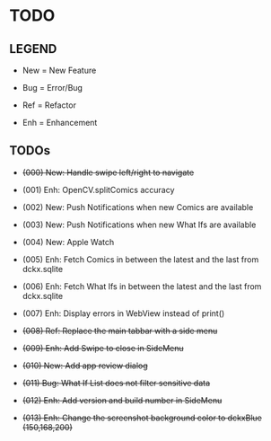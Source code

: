 # TODO

## LEGEND

- New = New Feature

- Bug = Error/Bug

- Ref = Refactor

- Enh = Enhancement

## TODOs

- ~~(000) New: Handle swipe left/right to navigate~~

- (001) Enh: OpenCV.splitComics accuracy

- (002) New: Push Notifications when new Comics are available

- (003) New: Push Notifications when new What Ifs are available

- (004) New: Apple Watch

- (005) Enh: Fetch Comics in between the latest and the last from dckx.sqlite

- (006) Enh: Fetch What Ifs in between the latest and the last from dckx.sqlite

- (007) Enh: Display errors in WebView instead of print()

- ~~(008) Ref: Replace the main tabbar with a side menu~~

- ~~(009) Enh: Add Swipe to close in SideMenu~~

- ~~(010) New: Add app review dialog~~

- ~~(011) Bug: What If List does not filter sensitive data~~

- ~~(012) Enh: Add version and build number in SideMenu~~

- ~~(013) Enh: Change the screenshot background color to dckxBlue (150,168,200)~~





